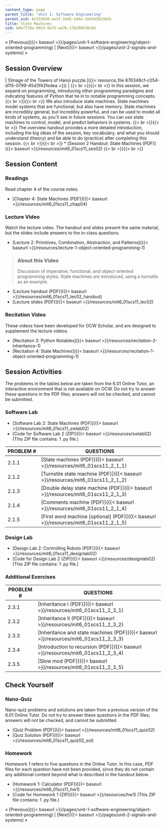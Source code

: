 ```yaml
---
content_type: page
parent_title: 'Unit 1: Software Engineering'
parent_uid: 0c533b50-ae1f-2ed5-2d4e-2e0343b23b5b
title: State Machines
uid: b0e7778a-9914-9a75-aa7b-17b290520cb3
---
```


« [Previous]({{< baseurl >}}/pages/unit-1-software-engineering/object-oriented-programming) | [Next]({{< baseurl >}}/pages/unit-2-signals-and-systems) »

Session Overview
----------------

| ![Image of the Towers of Hanoi puzzle.]({{< resource_file 876348cf-c054-d115-0799-45d3f42fedea >}}) |  {{< br >}}{{< br >}} In this session, we expand on programming, introducing other programming paradigms and indicating features of Python that tie in to notable programming concepts. {{< br >}}{{< br >}} We also introduce state machines. State machines model systems that are functional, but also have memory. State machines are incredibly general, but incredibly powerful, and can be used to model all kinds of systems, as you'll see in future sessions. You can use state machines to control, model, and predict behaviors in systems. {{< br >}}{{< br >}} The overview handout provides a more detailed introduction, including the big ideas of the session, key vocabulary, and what you should understand (theory) and be able to do (practice) after completing this session. {{< br >}}{{< br >}} *   [Session 2 Handout: State Machines (PDF)]({{< baseurl >}}/resources/mit6_01scs11_ses02) {{< br >}}{{< br >}}  

Session Content
---------------

### Readings

Read chapter 4 of the course notes.

*   [Chapter 4: State Machines (PDF)]({{< baseurl >}}/resources/mit6_01scs11_chap04)

### Lecture Video

Watch the lecture video. The handout and slides present the same material, but the slides include answers to the in-class questions.

*   [Lecture 2: Primitives, Combination, Abstraction, and Patterns]({{< baseurl >}}/resources/lecture-1-object-oriented-programming-1)

> ### About this Video
> 
> Discussion of imperative, functional, and object-oriented programming styles. State machines are introduced, using a turnstile as an example.

*   [Lecture handout (PDF)]({{< baseurl >}}/resources/mit6_01scs11_lec02_handout)
*   [Lecture slides (PDF)]({{< baseurl >}}/resources/mit6_01scs11_lec02)

### Recitation Video

These videos have been developed for OCW Scholar, and are designed to supplement the lecture videos.

*   [Recitation 3: Python Notables]({{< baseurl >}}/resources/recitation-2-inheritance-1)
*   [Recitation 4: State Machines]({{< baseurl >}}/resources/recitation-1-object-oriented-programming-1)

Session Activities
------------------

The problems in the tables below are taken from the 6.01 Online Tutor, an interactive environment that is not available on OCW. Do not try to answer these questions in the PDF files; answers will not be checked, and cannot be submitted.

### Software Lab

*   [Software Lab 2: State Machines (PDF)]({{< baseurl >}}/resources/mit6_01scs11_swlab02)
*   [Code for Software Lab 2 (ZIP)]({{< baseurl >}}/resources/swlab02) (This ZIP file contains: 1 .py file.)

| PROBLEM # | QUESTIONS |
| --- | --- |
| 2.1.1 | [State machines (PDF)]({{< baseurl >}}/resources/mit6_01scs11_2_1_1) |
| 2.1.2 | [Turnstile state machine (PDF)]({{< baseurl >}}/resources/mit6_01scs11_2_1_2) |
| 2.1.3 | [Double delay state machine (PDF)]({{< baseurl >}}/resources/mit6_01scs11_2_1_3) |
| 2.1.4 | [Comments machine (PDF)]({{< baseurl >}}/resources/mit6_01scs11_2_1_4) |
| 2.1.5 | [First word machine \[optional\] (PDF)]({{< baseurl >}}/resources/mit6_01scs11_2_1_5) 

### Design Lab

*   [Design Lab 2: Controlling Robots (PDF)]({{< baseurl >}}/resources/mit6_01scs11_designlab02)
*   [Code for Design Lab 2 (ZIP)]({{< baseurl >}}/resources/designlab02) (This ZIP file contains: 1 .py file.)

### Additional Exercises

| PROBLEM # | QUESTIONS |
| --- | --- |
| 2.3.1 | [Inheritance I (PDF)]({{< baseurl >}}/resources/mit6_01scs11_2_3_1) |
| 2.3.2 | [Inheritance II (PDF)]({{< baseurl >}}/resources/mit6_01scs11_2_3_2) |
| 2.3.3 | [Inheritance and state machines (PDF)]({{< baseurl >}}/resources/mit6_01scs11_2_3_3) |
| 2.3.4 | [Introduction to recursion (PDF)]({{< baseurl >}}/resources/mit6_01scs11_2_3_4) |
| 2.3.5 | [Slow mod (PDF)]({{< baseurl >}}/resources/mit6_01scs11_2_3_5) 

Check Yourself
--------------

### Nano-Quiz

Nano-quiz problems and solutions are taken from a previous version of the 6.01 Online Tutor. Do not try to answer these questions in the PDF files; answers will not be checked, and cannot be submitted.

*   [Quiz Problem (PDF)]({{< baseurl >}}/resources/mit6_01scs11_quiz02)
*   [Quiz Solution (PDF)]({{< baseurl >}}/resources/mit6_01scs11_quiz02_sol)

### Homework

Homework 1 refers to five questions in the Online Tutor. In this case, PDF files for each question have not been provided, since they do not contain any additional content beyond what is described in the handout below.

*   [Homework 1: Calculator (PDF)]({{< baseurl >}}/resources/mit6_01scs11_hw1)
*   [Code for Homework 1 (ZIP)]({{< baseurl >}}/resources/hw1) (This ZIP file contains: 1 .py file.)

« [Previous]({{< baseurl >}}/pages/unit-1-software-engineering/object-oriented-programming) | [Next]({{< baseurl >}}/pages/unit-2-signals-and-systems) »